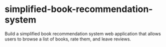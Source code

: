# simplified-book-recommendation-system
Build a simplified book recommendation system web application that allows users to browse a list of books, rate them, and leave reviews.
